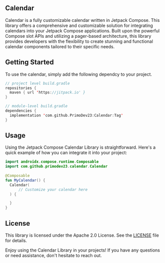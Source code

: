 ## Calendar
Calendar is a fully customizable calendar written in Jetpack Compose. This library offers a comprehensive and customizable solution for integrating calendars into your Jetpack Compose applications. Built upon the powerful Compose slot APIs and utilizing a pager-based architecture, this library provides developers with the flexibility to create stunning and functional calendar components tailored to their specific needs.

## Getting Started
To use the calendar, simply add the following dependcy to your project.

```kotlin
// project level build.gradle
repositories {
  maven { url 'https://jitpack.io' }
}

// module-level build.gradle
dependencies {
  implementation 'com.github.PrimoDev23:Calendar:Tag'
}
```

## Usage
Using the Jetpack Compose Calendar Library is straightforward. Here's a quick example of how you can integrate it into your project:

```kotlin
import androidx.compose.runtime.Composable
import com.github.primodev23.calendar.Calendar
    
@Composable
fun MyCalendar() {
  Calendar(
      // Customize your calendar here
  ) {

  }
}
```

## License

This library is licensed under the Apache 2.0 License. See the [LICENSE](https://github.com/PrimoDev23/Calendar/blob/master/LICENSE) file for details.

Enjoy using the Calendar Library in your projects! If you have any questions or need assistance, don't hesitate to reach out.
